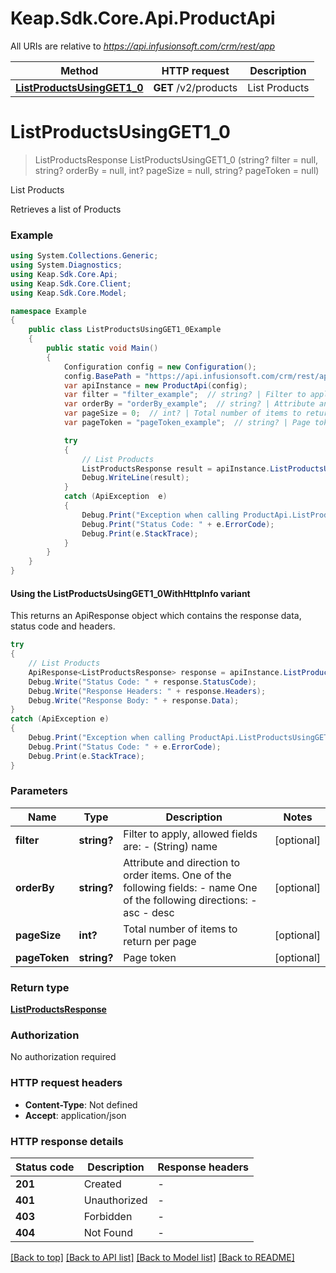 # Keap.Sdk.Core.Api.ProductApi

All URIs are relative to *https://api.infusionsoft.com/crm/rest/app*

| Method | HTTP request | Description |
|--------|--------------|-------------|
| [**ListProductsUsingGET1_0**](ProductApi.md#listproductsusingget1_0) | **GET** /v2/products | List Products |

<a id="listproductsusingget1_0"></a>
# **ListProductsUsingGET1_0**
> ListProductsResponse ListProductsUsingGET1_0 (string? filter = null, string? orderBy = null, int? pageSize = null, string? pageToken = null)

List Products

Retrieves a list of Products

### Example
```csharp
using System.Collections.Generic;
using System.Diagnostics;
using Keap.Sdk.Core.Api;
using Keap.Sdk.Core.Client;
using Keap.Sdk.Core.Model;

namespace Example
{
    public class ListProductsUsingGET1_0Example
    {
        public static void Main()
        {
            Configuration config = new Configuration();
            config.BasePath = "https://api.infusionsoft.com/crm/rest/app";
            var apiInstance = new ProductApi(config);
            var filter = "filter_example";  // string? | Filter to apply, allowed fields are:   - (String) name    (optional) 
            var orderBy = "orderBy_example";  // string? | Attribute and direction to order items.   One of the following fields:   - name   One of the following directions:   - asc   - desc (optional) 
            var pageSize = 0;  // int? | Total number of items to return per page (optional) 
            var pageToken = "pageToken_example";  // string? | Page token (optional) 

            try
            {
                // List Products
                ListProductsResponse result = apiInstance.ListProductsUsingGET1_0(filter, orderBy, pageSize, pageToken);
                Debug.WriteLine(result);
            }
            catch (ApiException  e)
            {
                Debug.Print("Exception when calling ProductApi.ListProductsUsingGET1_0: " + e.Message);
                Debug.Print("Status Code: " + e.ErrorCode);
                Debug.Print(e.StackTrace);
            }
        }
    }
}
```

#### Using the ListProductsUsingGET1_0WithHttpInfo variant
This returns an ApiResponse object which contains the response data, status code and headers.

```csharp
try
{
    // List Products
    ApiResponse<ListProductsResponse> response = apiInstance.ListProductsUsingGET1_0WithHttpInfo(filter, orderBy, pageSize, pageToken);
    Debug.Write("Status Code: " + response.StatusCode);
    Debug.Write("Response Headers: " + response.Headers);
    Debug.Write("Response Body: " + response.Data);
}
catch (ApiException e)
{
    Debug.Print("Exception when calling ProductApi.ListProductsUsingGET1_0WithHttpInfo: " + e.Message);
    Debug.Print("Status Code: " + e.ErrorCode);
    Debug.Print(e.StackTrace);
}
```

### Parameters

| Name | Type | Description | Notes |
|------|------|-------------|-------|
| **filter** | **string?** | Filter to apply, allowed fields are:   - (String) name    | [optional]  |
| **orderBy** | **string?** | Attribute and direction to order items.   One of the following fields:   - name   One of the following directions:   - asc   - desc | [optional]  |
| **pageSize** | **int?** | Total number of items to return per page | [optional]  |
| **pageToken** | **string?** | Page token | [optional]  |

### Return type

[**ListProductsResponse**](ListProductsResponse.md)

### Authorization

No authorization required

### HTTP request headers

 - **Content-Type**: Not defined
 - **Accept**: application/json


### HTTP response details
| Status code | Description | Response headers |
|-------------|-------------|------------------|
| **201** | Created |  -  |
| **401** | Unauthorized |  -  |
| **403** | Forbidden |  -  |
| **404** | Not Found |  -  |

[[Back to top]](#) [[Back to API list]](../README.md#documentation-for-api-endpoints) [[Back to Model list]](../README.md#documentation-for-models) [[Back to README]](../README.md)

